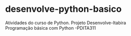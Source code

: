 # desenvolve-python-basico
Atividades do curso de Python.
Projeto Desenvolve-Itabira  
 Programação básica com Python
 -PDITA311
